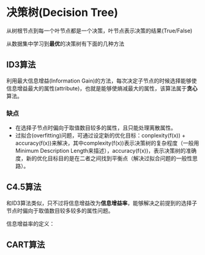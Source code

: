 # 决策树(Decision Tree)

从树根节点到每一个叶节点都是一个决策，叶节点表示决策的结果(True/False)

从数据集中学习到**最优**的决策树有下面的几种方法

## ID3算法

利用最大信息增益(Information Gain)的方法，每次决定子节点的时候选择能够使信息增益最大的属性(attribute)，也就是能够使熵减最大的属性，该算法属于**贪心**算法。

### 缺点

* 在选择子节点时偏向于取值数目较多的属性，且只能处理离散属性。
* 过拟合(overfitting)问题，可通过设定新的优化目标：conplexity(f(x)) + accuracy(f(x))来解决，其中complexity(f(x))表示决策树的复杂程度（一般用Minimum Description Length来描述），accuracy(f(x))，表示决策树的准确度，新的优化目标目的是在二者之间找到平衡点（解决过拟合问题的一般性思路）。

## C4.5算法

和ID3算法类似，只不过将信息增益改为**信息增益率**，能够解决之前提到的选择子节点时偏向于取值数目较多较多的属性问题。

信息增益率的定义：

## CART算法
